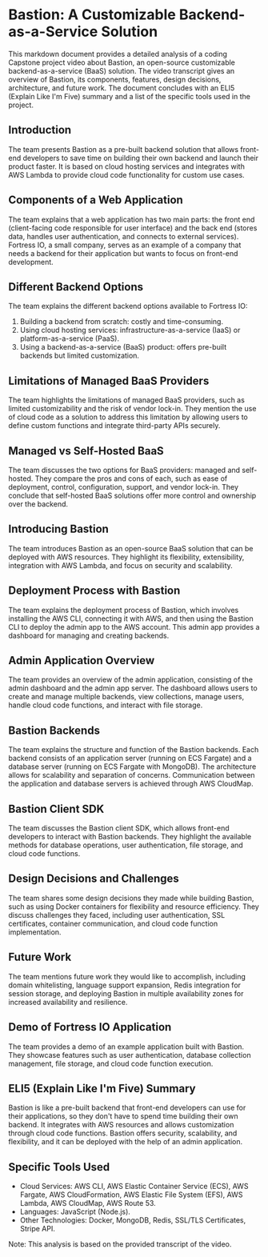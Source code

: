 # Bastion: A Customizable Backend-as-a-Service Solution

This markdown document provides a detailed analysis of a coding Capstone project video about Bastion, an open-source customizable backend-as-a-service (BaaS) solution. The video transcript gives an overview of Bastion, its components, features, design decisions, architecture, and future work. The document concludes with an ELI5 (Explain Like I'm Five) summary and a list of the specific tools used in the project.

## Introduction
The team presents Bastion as a pre-built backend solution that allows front-end developers to save time on building their own backend and launch their product faster. It is based on cloud hosting services and integrates with AWS Lambda to provide cloud code functionality for custom use cases.

## Components of a Web Application
The team explains that a web application has two main parts: the front end (client-facing code responsible for user interface) and the back end (stores data, handles user authentication, and connects to external services). Fortress IO, a small company, serves as an example of a company that needs a backend for their application but wants to focus on front-end development.

## Different Backend Options
The team explains the different backend options available to Fortress IO:
1. Building a backend from scratch: costly and time-consuming.
2. Using cloud hosting services: infrastructure-as-a-service (IaaS) or platform-as-a-service (PaaS).
3. Using a backend-as-a-service (BaaS) product: offers pre-built backends but limited customization.

## Limitations of Managed BaaS Providers
The team highlights the limitations of managed BaaS providers, such as limited customizability and the risk of vendor lock-in. They mention the use of cloud code as a solution to address this limitation by allowing users to define custom functions and integrate third-party APIs securely.

## Managed vs Self-Hosted BaaS
The team discusses the two options for BaaS providers: managed and self-hosted. They compare the pros and cons of each, such as ease of deployment, control, configuration, support, and vendor lock-in. They conclude that self-hosted BaaS solutions offer more control and ownership over the backend.

## Introducing Bastion
The team introduces Bastion as an open-source BaaS solution that can be deployed with AWS resources. They highlight its flexibility, extensibility, integration with AWS Lambda, and focus on security and scalability.

## Deployment Process with Bastion
The team explains the deployment process of Bastion, which involves installing the AWS CLI, connecting it with AWS, and then using the Bastion CLI to deploy the admin app to the AWS account. This admin app provides a dashboard for managing and creating backends.

## Admin Application Overview
The team provides an overview of the admin application, consisting of the admin dashboard and the admin app server. The dashboard allows users to create and manage multiple backends, view collections, manage users, handle cloud code functions, and interact with file storage.

## Bastion Backends
The team explains the structure and function of the Bastion backends. Each backend consists of an application server (running on ECS Fargate) and a database server (running on ECS Fargate with MongoDB). The architecture allows for scalability and separation of concerns. Communication between the application and database servers is achieved through AWS CloudMap.

## Bastion Client SDK
The team discusses the Bastion client SDK, which allows front-end developers to interact with Bastion backends. They highlight the available methods for database operations, user authentication, file storage, and cloud code functions.

## Design Decisions and Challenges
The team shares some design decisions they made while building Bastion, such as using Docker containers for flexibility and resource efficiency. They discuss challenges they faced, including user authentication, SSL certificates, container communication, and cloud code function implementation.

## Future Work
The team mentions future work they would like to accomplish, including domain whitelisting, language support expansion, Redis integration for session storage, and deploying Bastion in multiple availability zones for increased availability and resilience.

## Demo of Fortress IO Application
The team provides a demo of an example application built with Bastion. They showcase features such as user authentication, database collection management, file storage, and cloud code function execution.

## ELI5 (Explain Like I'm Five) Summary
Bastion is like a pre-built backend that front-end developers can use for their applications, so they don't have to spend time building their own backend. It integrates with AWS resources and allows customization through cloud code functions. Bastion offers security, scalability, and flexibility, and it can be deployed with the help of an admin application.

## Specific Tools Used
- Cloud Services: AWS CLI, AWS Elastic Container Service (ECS), AWS Fargate, AWS CloudFormation, AWS Elastic File System (EFS), AWS Lambda, AWS CloudMap, AWS Route 53.
- Languages: JavaScript (Node.js).
- Other Technologies: Docker, MongoDB, Redis, SSL/TLS Certificates, Stripe API.

Note: This analysis is based on the provided transcript of the video.